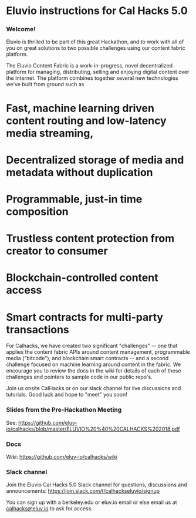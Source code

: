 # Eluvio instructions for Cal Hacks 5.0

### Welcome!

Eluvio is thrilled to be part of this great Hackathon, and to work with all of you on great solutions to two possible challenges using our content fabric platform. 

The Eluvio Content Fabric is a work-in-progress, novel decentralized platform for managing, distributing, selling and enjoying digital content over the Internet. The platform combines together several new technologies we've built from ground such as 
# Fast, machine learning driven content routing and low-latency media streaming, 
# Decentralized storage of media and metadata without duplication
# Programmable, just-in time composition
# Trustless content protection from creator to consumer
# Blockchain-controlled content access
# Smart contracts for multi-party transactions

For Calhacks, we have created two significant "challenges" -- one that applies the content fabric APIs around content management, programmable media ("bitcode"), and blockchain smart contracts -- and a second challenge focused on machine learning around content in the fabric. We encourage you to review the docs in the wiki for details of each of these challenges and pointers to sample code in our public repo's.

Join us onsite CalHacks or on our slack channel for live discussions and tutorials. Good luck and hope to "meet" you soon!

### Slides from the Pre-Hackathon Meeting

See: https://github.com/eluv-io/calhacks/blob/master/ELUVIO%20%40%20CALHACKS%202018.pdf 

### Docs

Wiki: https://github.com/eluv-io/calhacks/wiki

### Slack channel

Join the Eluvio Cal Hacks 5.0 Slack channel for questions, discussions and announcements:
https://join.slack.com/t/calhackseluvio/signup

You can sign up with a berkeley.edu or eluv.io email or else email us at calhacks@eluv.io to ask for access.


